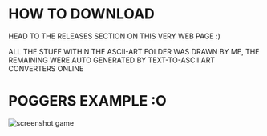 # HOW TO DOWNLOAD
HEAD TO THE RELEASES SECTION ON THIS VERY WEB PAGE :)



ALL THE STUFF WITHIN THE ASCII-ART FOLDER WAS DRAWN BY ME, THE REMAINING WERE AUTO GENERATED BY TEXT-TO-ASCII ART CONVERTERS ONLINE


# POGGERS EXAMPLE :O

![screenshot game](https://user-images.githubusercontent.com/88591666/225792875-5ea25bdd-72ca-47d4-b1e8-1ad05aaf5fae.png)
